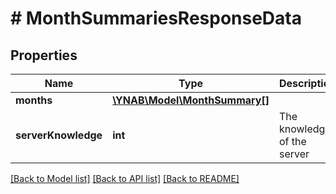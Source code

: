 # # MonthSummariesResponseData

## Properties

Name | Type | Description | Notes
------------ | ------------- | ------------- | -------------
**months** | [**\YNAB\Model\MonthSummary[]**](MonthSummary.md) |  | 
**serverKnowledge** | **int** | The knowledge of the server | 

[[Back to Model list]](../../README.md#documentation-for-models) [[Back to API list]](../../README.md#documentation-for-api-endpoints) [[Back to README]](../../README.md)


